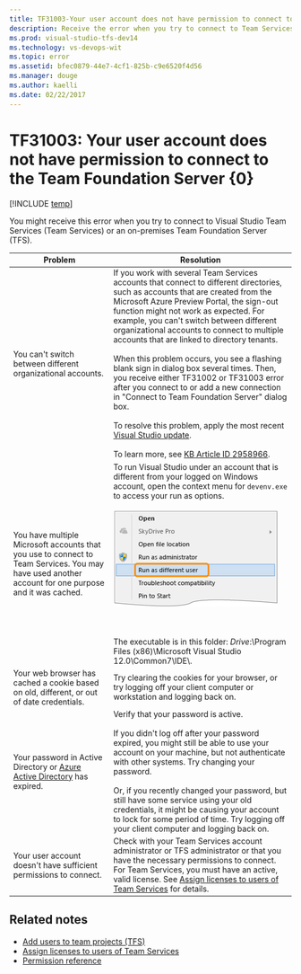 ```yaml
---
title: TF31003-Your user account does not have permission to connect to TFS | Team Services & TFS
description: Receive the error when you try to connect to Team Services or Team Foundation Server (TFS).
ms.prod: visual-studio-tfs-dev14
ms.technology: vs-devops-wit
ms.topic: error
ms.assetid: bfec0879-44e7-4cf1-825b-c9e6520f4d56
ms.manager: douge
ms.author: kaelli
ms.date: 02/22/2017
---
```


# TF31003: Your user account does not have permission to connect to the Team Foundation Server {0}

[!INCLUDE [temp](../../_shared/dev15-version-header.md)]

You might receive this error when you try to connect to Visual Studio Team Services (Team Services) or an on-premises Team Foundation Server (TFS).  
  
|Problem|Resolution|  
|-------------|----------------|  
|You can't switch between different organizational accounts.|If you work with several Team Services accounts that connect to different directories, such as accounts that are created from the Microsoft Azure Preview Portal, the sign-out function might not work as expected. For example, you can't switch between different organizational accounts to connect to multiple accounts that are linked to directory tenants.<br /><br /> When this problem occurs, you see a flashing blank sign in dialog box several times. Then, you receive either TF31002 or TF31003 error after you connect to or add a new connection in "Connect to Team Foundation Server" dialog box.<br /><br /> To resolve this problem, apply the most recent [Visual Studio update](http://www.visualstudio.com/downloads).<br /><br /> To learn more, see [KB Article ID 2958966](http://support.microsoft.com/kb/2958966).|  
|You have multiple Microsoft accounts that you use to connect to Team Services. You may have used another account for one purpose and it was cached.|To run Visual Studio under an account that is different from your logged on Windows account, open the context menu for `devenv.exe` to access your run as options.<br /><br /> ![Context menu for Visual Studio devenv.exe](_img/alm_cnt_runas.png "ALM_CNT_RunAs")<br /><br /> <br /><br /> The executable is in this folder: *Drive*:\Program Files (x86)\Microsoft Visual Studio 12.0\Common7\IDE\\.|  
|Your web browser has cached a cookie based on old, different, or out of date credentials.|Try clearing the cookies for your browser, or try logging off your client computer or workstation and logging back on.|  
|Your password in Active Directory or [Azure Active Directory](http://azure.microsoft.com/services/active-directory) has expired.|Verify that your password is active.<br /><br /> If you didn't log off after your password expired, you might still be able to use your account on your machine, but not authenticate with other systems. Try changing your password.<br /><br /> Or, if you recently changed your password, but still have some service using your old credentials, it might be causing your account to lock for some period of time. Try logging off your client computer and logging back on.|  
|Your user account doesn't have sufficient permissions to connect.|Check with your Team Services account administrator or TFS administrator or that you have the necessary permissions to connect. For Team Services, you must have an active, valid license. See [Assign licenses to users of Team Services](../../../accounts/add-account-users-assign-access-levels-team-services.md) for details.|  
  
## Related notes 
- [Add users to team projects (TFS)](../../../accounts/add-users.md)   
- [Assign licenses to users of Team Services](../../../accounts/add-account-users-assign-access-levels-team-services.md)
- [Permission reference](../../../security/permissions.md)